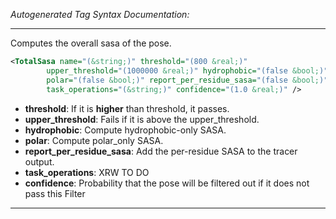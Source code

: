 _Autogenerated Tag Syntax Documentation:_

---
Computes the overall sasa of the pose.

```xml
<TotalSasa name="(&string;)" threshold="(800 &real;)"
        upper_threshold="(1000000 &real;)" hydrophobic="(false &bool;)"
        polar="(false &bool;)" report_per_residue_sasa="(false &bool;)"
        task_operations="(&string;)" confidence="(1.0 &real;)" />
```

-   **threshold**: If it is **higher** than threshold, it passes.
-   **upper_threshold**: Fails if it is above the upper_threshold.
-   **hydrophobic**: Compute hydrophobic-only SASA.
-   **polar**: Compute polar_only SASA.
-   **report_per_residue_sasa**: Add the per-residue SASA to the tracer output.
-   **task_operations**: XRW TO DO
-   **confidence**: Probability that the pose will be filtered out if it does not pass this Filter

---
